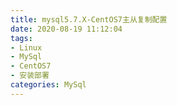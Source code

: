 ```yaml
---
title: mysql5.7.X-CentOS7主从复制配置
date: 2020-08-19 11:12:04
tags:
- Linux
- MySql
- CentOS7
- 安装部署
categories: MySql
---
```

